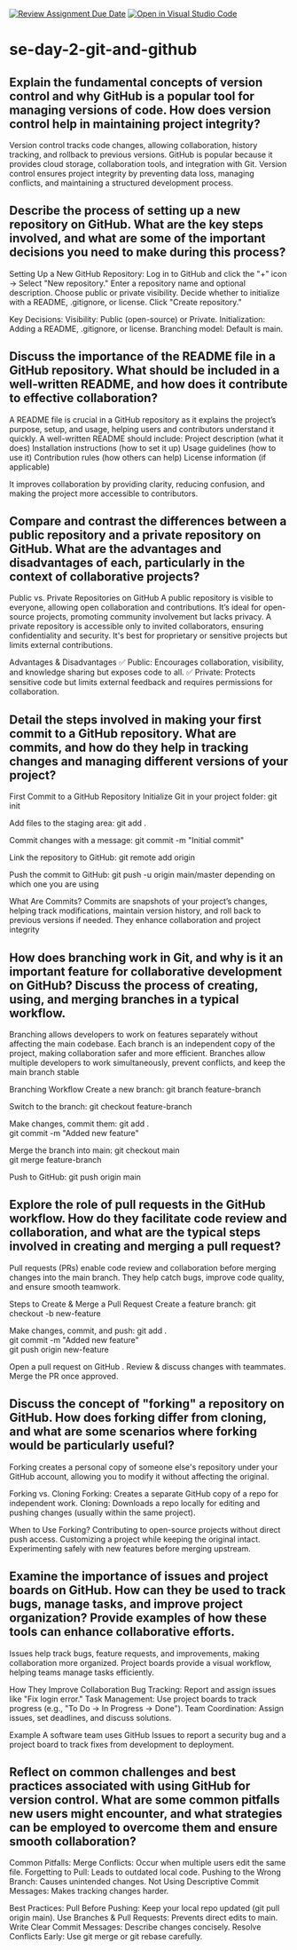 [![Review Assignment Due Date](https://classroom.github.com/assets/deadline-readme-button-22041afd0340ce965d47ae6ef1cefeee28c7c493a6346c4f15d667ab976d596c.svg)](https://classroom.github.com/a/8wgCKhpZ)
[![Open in Visual Studio Code](https://classroom.github.com/assets/open-in-vscode-2e0aaae1b6195c2367325f4f02e2d04e9abb55f0b24a779b69b11b9e10269abc.svg)](https://classroom.github.com/online_ide?assignment_repo_id=18497795&assignment_repo_type=AssignmentRepo)
# se-day-2-git-and-github
## Explain the fundamental concepts of version control and why GitHub is a popular tool for managing versions of code. How does version control help in maintaining project integrity?

Version control tracks code changes, allowing collaboration, history tracking, and rollback to previous versions. GitHub is popular because it provides cloud storage, collaboration tools, and integration with Git. Version control ensures project integrity by preventing data loss, managing conflicts, and maintaining a structured development process.

## Describe the process of setting up a new repository on GitHub. What are the key steps involved, and what are some of the important decisions you need to make during this process?

Setting Up a New GitHub Repository:
Log in to GitHub and click the "+" icon → Select "New repository."
Enter a repository name and optional description.
Choose public or private visibility.
Decide whether to initialize with a README, .gitignore, or license.
Click "Create repository."

Key Decisions:
Visibility: Public (open-source) or Private.
Initialization: Adding a README, .gitignore, or license.
Branching model: Default is main.

## Discuss the importance of the README file in a GitHub repository. What should be included in a well-written README, and how does it contribute to effective collaboration?

A README file is crucial in a GitHub repository as it explains the project’s purpose, setup, and usage, helping users and contributors understand it quickly.
A well-written README should include:
Project description (what it does)
Installation instructions (how to set it up)
Usage guidelines (how to use it)
Contribution rules (how others can help)
License information (if applicable)

It improves collaboration by providing clarity, reducing confusion, and making the project more accessible to contributors.

## Compare and contrast the differences between a public repository and a private repository on GitHub. What are the advantages and disadvantages of each, particularly in the context of collaborative projects?

Public vs. Private Repositories on GitHub
A public repository is visible to everyone, allowing open collaboration and contributions. It’s ideal for open-source projects, promoting community involvement but lacks privacy.
A private repository is accessible only to invited collaborators, ensuring confidentiality and security. It's best for proprietary or sensitive projects but limits external contributions.

Advantages & Disadvantages
✅ Public: Encourages collaboration, visibility, and knowledge sharing but exposes code to all.
✅ Private: Protects sensitive code but limits external feedback and requires permissions for collaboration.

## Detail the steps involved in making your first commit to a GitHub repository. What are commits, and how do they help in tracking changes and managing different versions of your project?

First Commit to a GitHub Repository
Initialize Git in your project folder:
git init

Add files to the staging area:
git add .

Commit changes with a message:
git commit -m "Initial commit"

Link the repository to GitHub:
git remote add origin <repository-url>

Push the commit to GitHub:
git push -u origin main/master depending on which one you are using

What Are Commits?
Commits are snapshots of your project’s changes, helping track modifications, maintain version history, and roll back to previous versions if needed. They enhance collaboration and project integrity

## How does branching work in Git, and why is it an important feature for collaborative development on GitHub? Discuss the process of creating, using, and merging branches in a typical workflow.

Branching allows developers to work on features separately without affecting the main codebase. Each branch is an independent copy of the project, making collaboration safer and more efficient.
Branches allow multiple developers to work simultaneously, prevent conflicts, and keep the main branch stable

Branching Workflow
Create a new branch:
git branch feature-branch

Switch to the branch:
git checkout feature-branch

Make changes, commit them:
git add .  
git commit -m "Added new feature"

Merge the branch into main:
git checkout main  
git merge feature-branch

Push to GitHub:
git push origin main

## Explore the role of pull requests in the GitHub workflow. How do they facilitate code review and collaboration, and what are the typical steps involved in creating and merging a pull request?

Pull requests (PRs) enable code review and collaboration before merging changes into the main branch. They help catch bugs, improve code quality, and ensure smooth teamwork.

Steps to Create & Merge a Pull Request
Create a feature branch:
git checkout -b new-feature

Make changes, commit, and push:
git add .  
git commit -m "Added new feature"  
git push origin new-feature  

Open a pull request on GitHub .
Review & discuss changes with teammates.
Merge the PR once approved.

## Discuss the concept of "forking" a repository on GitHub. How does forking differ from cloning, and what are some scenarios where forking would be particularly useful?

Forking creates a personal copy of someone else's repository under your GitHub account, allowing you to modify it without affecting the original.

Forking vs. Cloning
Forking: Creates a separate GitHub copy of a repo for independent work.
Cloning: Downloads a repo locally for editing and pushing changes (usually within the same project).

When to Use Forking?
Contributing to open-source projects without direct push access.
Customizing a project while keeping the original intact.
Experimenting safely with new features before merging upstream.

## Examine the importance of issues and project boards on GitHub. How can they be used to track bugs, manage tasks, and improve project organization? Provide examples of how these tools can enhance collaborative efforts.

Issues help track bugs, feature requests, and improvements, making collaboration more organized. Project boards provide a visual workflow, helping teams manage tasks efficiently.

How They Improve Collaboration
Bug Tracking: Report and assign issues like "Fix login error."
Task Management: Use project boards to track progress (e.g., "To Do → In Progress → Done").
Team Coordination: Assign issues, set deadlines, and discuss solutions.

Example
A software team uses GitHub Issues to report a security bug and a project board to track fixes from development to deployment. 

## Reflect on common challenges and best practices associated with using GitHub for version control. What are some common pitfalls new users might encounter, and what strategies can be employed to overcome them and ensure smooth collaboration?

Common Pitfalls:
Merge Conflicts: Occur when multiple users edit the same file.
Forgetting to Pull: Leads to outdated local code.
Pushing to the Wrong Branch: Causes unintended changes.
Not Using Descriptive Commit Messages: Makes tracking changes harder.

Best Practices:
Pull Before Pushing: Keep your local repo updated (git pull origin main).
Use Branches & Pull Requests: Prevents direct edits to main.
Write Clear Commit Messages: Describe changes concisely.
Resolve Conflicts Early: Use git merge or git rebase carefully.

